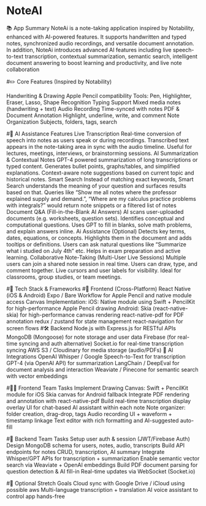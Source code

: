 # NoteAI
📚 App Summary
NoteAi is a note-taking application inspired by Notability, enhanced with AI-powered features. It supports handwritten and typed notes, synchronized audio recordings, and versatile document annotation. In addition, NoteAi introduces advanced AI features including live speech-to-text transcription, contextual summarization, semantic search, intelligent document answering to boost learning and productivity, and live note collaboration

#✏️ Core Features (Inspired by Notability)

Handwriting & Drawing
Apple Pencil compatibility
Tools: Pen, Highlighter, Eraser, Lasso, Shape Recognition
Typing Support
Mixed media notes (handwriting + text)
Audio Recording
Time-synced with notes
PDF & Document Annotation
Highlight, underline, write, and comment
Note Organization
Subjects, folders, tags, search

#🤖 AI Assistance Features
Live Transcription
Real-time conversion of speech into notes as users speak or during recordings.
Transcribed text appears in the note-taking area in sync with the audio timeline.
Useful for lectures, meetings, interviews, or brainstorming sessions.
AI Summarization & Contextual Notes
GPT-4 powered summarization of long transcriptions or typed content.
Generates bullet points, graphs/tables, and simplified explanations.
Context-aware note suggestions based on current topic and historical notes.
Smart Search
Instead of matching exact keywords, Smart Search understands the meaning of your question and surfaces results based on that.
Queries like “Show me all notes where the professor explained supply and demand.”, “Where are my calculus practice problems with integrals?” would return note snippets or a filtered list of notes
Document Q&A (Fill-in-the-Blank AI Answers)
AI scans user-uploaded documents (e.g. worksheets, question sets).
Identifies conceptual and computational questions.
Uses GPT to fill in blanks, solve math problems, and explain answers inline.
Ai Assistance (Optional)
Detects key terms, dates, equations, or concepts.
Highlights them in the document and adds tooltips or definitions.
Users can ask natural questions like “Summarize what i studied on July 4th” etc.
Helps in exam preparation and active learning.
Collaborative Note-Taking (Multi-User Live Sessions)
Multiple users can join a shared note session in real time.
Users can draw, type, and comment together.
Live cursors and user labels for visibility.
Ideal for classrooms, group studies, or team meetings.

#🚀 Tech Stack & Frameworks
#📱 Frontend (Cross-Platform)
React Native (iOS & Android)
Expo / Bare Workflow for Apple Pencil and native module access
Canvas Implementation:
iOS: Native module using Swift + PencilKit for high-performance Apple Pencil drawing
Android: Skia (react-native-skia) for high-performance canvas rendering
react-native-pdf for PDF annotation
redux / zustand for state management
react-navigation for screen flows
#🛠️ Backend
Node.js with Express.js for RESTful APIs
MongoDB (Mongoose) for note storage and user data
Firebase (for real-time syncing and auth alternative)
Socket.io for real-time transcription syncing
AWS S3 / Cloudinary for media storage (audio/PDFs)
🧠 AI Integrations
OpenAI Whisper / Google Speech-to-Text for transcription
GPT-4 (via OpenAI API) for summarization
LangChain / DeepEval for document analysis and interaction
Weaviate / Pinecone for semantic search with vector embeddings

#👨‍💼 Frontend Team Tasks
Implement Drawing Canvas:
Swift + PencilKit module for iOS
Skia canvas for Android fallback
Integrate PDF rendering and annotation with react-native-pdf
Build real-time transcription display overlay
UI for chat-based AI assistant within each note
Note organizer: folder creation, drag-drop, tags
Audio recording UI + waveform + timestamp linkage
Text editor with rich formatting and AI-suggested auto-fill

#📍 Backend Team Tasks
Setup user auth & session (JWT/Firebase Auth)
Design MongoDB schema for users, notes, audio, transcripts
Build API endpoints for notes CRUD, transcription, AI summary
Integrate Whisper/GPT APIs for transcription + summarization
Enable semantic vector search via Weaviate + OpenAI embeddings
Build PDF document parsing for question detection & AI fill-in
Real-time updates via WebSocket (Socket.io)

#🔗 Optional Stretch Goals
Cloud sync with Google Drive / iCloud using possible aws
Multi-language transcription + translation
AI voice assistant to control app hands-free


